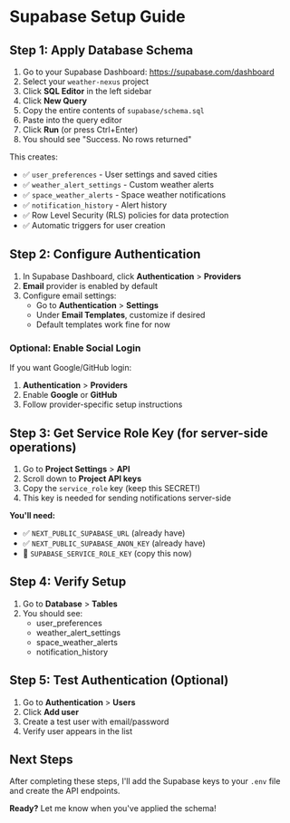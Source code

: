 # Supabase Setup Guide

## Step 1: Apply Database Schema

1. Go to your Supabase Dashboard: https://supabase.com/dashboard
2. Select your `weather-nexus` project
3. Click **SQL Editor** in the left sidebar
4. Click **New Query**
5. Copy the entire contents of `supabase/schema.sql`
6. Paste into the query editor
7. Click **Run** (or press Ctrl+Enter)
8. You should see "Success. No rows returned"

This creates:
- ✅ `user_preferences` - User settings and saved cities
- ✅ `weather_alert_settings` - Custom weather alerts
- ✅ `space_weather_alerts` - Space weather notifications
- ✅ `notification_history` - Alert history
- ✅ Row Level Security (RLS) policies for data protection
- ✅ Automatic triggers for user creation

## Step 2: Configure Authentication

1. In Supabase Dashboard, click **Authentication** > **Providers**
2. **Email** provider is enabled by default
3. Configure email settings:
   - Go to **Authentication** > **Settings**
   - Under **Email Templates**, customize if desired
   - Default templates work fine for now

### Optional: Enable Social Login

If you want Google/GitHub login:
1. **Authentication** > **Providers**
2. Enable **Google** or **GitHub**
3. Follow provider-specific setup instructions

## Step 3: Get Service Role Key (for server-side operations)

1. Go to **Project Settings** > **API**
2. Scroll down to **Project API keys**
3. Copy the `service_role` key (keep this SECRET!)
4. This key is needed for sending notifications server-side

**You'll need:**
- ✅ `NEXT_PUBLIC_SUPABASE_URL` (already have)
- ✅ `NEXT_PUBLIC_SUPABASE_ANON_KEY` (already have)
- 🔑 `SUPABASE_SERVICE_ROLE_KEY` (copy this now)

## Step 4: Verify Setup

1. Go to **Database** > **Tables**
2. You should see:
   - user_preferences
   - weather_alert_settings
   - space_weather_alerts
   - notification_history

## Step 5: Test Authentication (Optional)

1. Go to **Authentication** > **Users**
2. Click **Add user**
3. Create a test user with email/password
4. Verify user appears in the list

## Next Steps

After completing these steps, I'll add the Supabase keys to your `.env` file and create the API endpoints.

**Ready?** Let me know when you've applied the schema!
